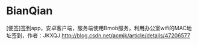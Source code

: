 # BianQian
[便签]签到app，安卓客户端，服务端使用Bmob服务，利用办公室wifi的MAC地址签到，作者：JKXQJ
http://blog.csdn.net/acmjk/article/details/47206577